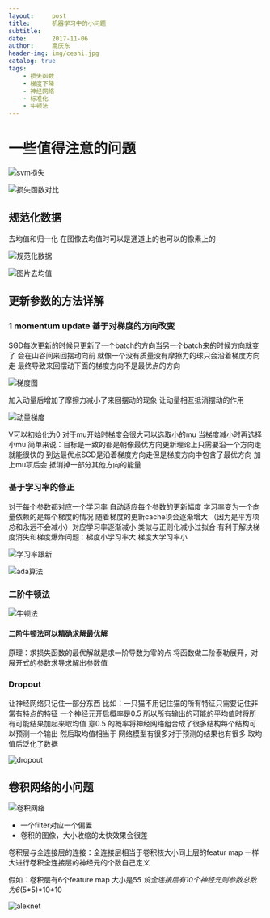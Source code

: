 ```yaml
---
layout:     post
title:      机器学习中的小问题
subtitle:   
date:       2017-11-06
author:     高庆东
header-img: img/ceshi.jpg
catalog: true
tags:
    - 损失函数
    - 梯度下降
    - 神经网络
    - 标准化
    - 牛顿法
---
```


# 一些值得注意的问题

![svm损失](/img/svm损失.png)

![损失函数对比](/img/损失函数对比.png)


## 规范化数据

去均值和归一化 在图像去均值时可以是通道上的也可以的像素上的

![规范化数据](/img/规范化数据.png)

![图片去均值](/img/图片去均值.png)

## 更新参数的方法详解

### 1 momentum update  基于对梯度的方向改变

   SGD每次更新的时候只更新了一个batch的方向当另一个batch来的时候方向就变了 
   会在山谷间来回摆动向前 就像一个没有质量没有摩擦力的球只会沿着梯度方向走
   最终导致来回摆动下面的梯度方向不是最优点的方向

![梯度图](/img/梯度图.png)

加入动量后增加了摩擦力减小了来回摆动的现象 让动量相互抵消摆动的作用

![动量梯度](/img/动量梯度.png)

V可以初始化为0 对于mu开始时梯度会很大可以选取小的mu 当梯度减小时再选择小mu
简单来说：目标是一致的都是朝像最优方向更新理论上只需要沿一个方向走就能很快的
到达最优点SGD是沿着梯度方向走但是梯度方向中包含了最优方向 加上mu项后会
抵消掉一部分其他方向的能量


### 基于学习率的修正

对于每个参数都对应一个学习率 自动适应每个参数的更新幅度
学习率变为一个向量依赖的是每个梯度的情况 随着梯度的更新cache项会逐渐增大
（因为是平方项总和永远不会减小）对应学习率逐渐减小 类似与正则化减小过拟合
有利于解决梯度消失和梯度爆炸问题：梯度小学习率大 梯度大学习率小

![学习率跟新](/img/学习率跟新.png)

![ada算法](/img/ada算法.png)

### 二阶牛顿法

![牛顿法](/img/牛顿法.png)

#### 二阶牛顿法可以精确求解最优解
原理：求损失函数的最优解就是求一阶导数为零的点 将函数做二阶泰勒展开，对展开式的参数求导求解出参数值

### Dropout
让神经网络只记住一部分东西 比如：一只猫不用记住猫的所有特征只需要记住非常有特点的特征
一个神经元开启概率是0.5 所以所有输出的可能的平均值时将所有可能结果加起来取均值
意0.5 的概率将神经网络组合成了很多结构每个结构可以预测一个输出 然后取均值相当于
网络模型有很多对于预测的结果也有很多 取均值后泛化了数据

![dropout](/img/dropout.png)


## 卷积网络的小问题

![卷积网络](/img/卷积网络.png)

- 一个filter对应一个偏置
- 卷积的图像，大小收缩的太快效果会很差

卷积层与全连接层的连接：全连接层相当于卷积核大小同上层的featur map 一样大进行卷积全连接层的神经元的个数自己定义 

假如：卷积层有6个feature map 大小是5*5  设全连接层有10个神经元则参数总数为6*(5*5)*10+10

![alexnet](/img/alexnet.png)

